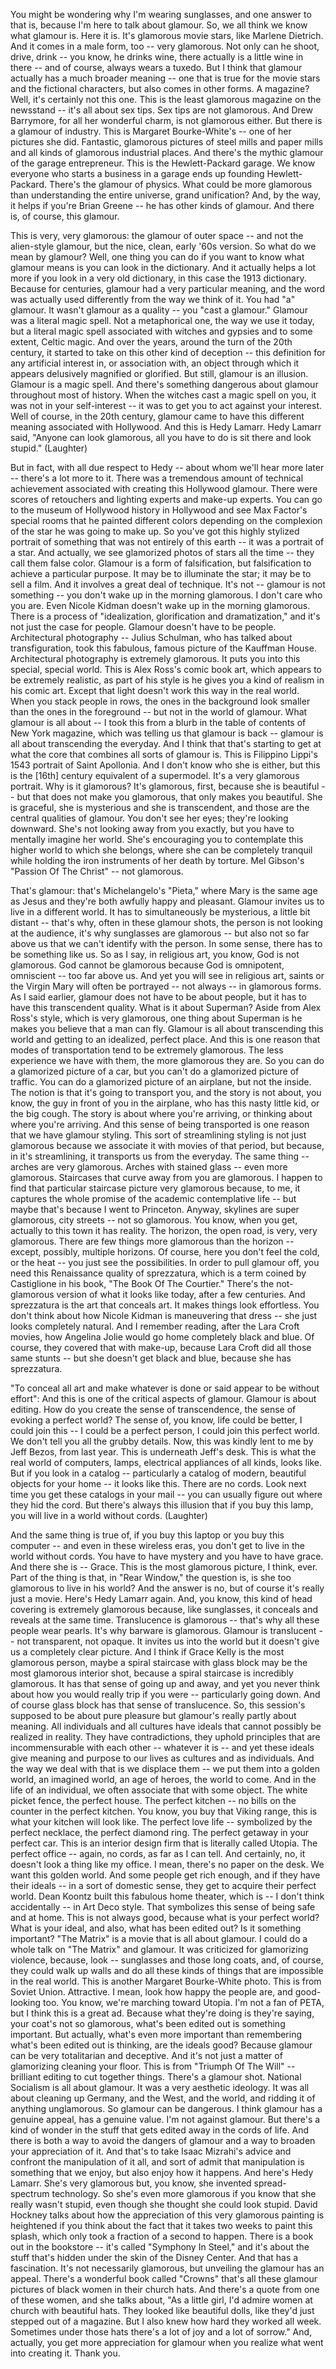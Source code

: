 
You might be wondering why I&#39;m wearing sunglasses,
and one answer to that is, because I&#39;m here to talk about glamour.
So, we all think we know what glamour is. Here it is.
It&#39;s glamorous movie stars, like Marlene Dietrich.
And it comes in a male form, too --
very glamorous.
Not only can he shoot, drive, drink -- you know, he drinks wine,
there actually is a little wine in there --
and of course, always wears a tuxedo.
But I think that glamour actually has a much broader meaning --
one that is true for the movie stars and the fictional characters,
but also comes in other forms.
A magazine?
Well, it&#39;s certainly not this one.
This is the least glamorous magazine on the newsstand -- it&#39;s all about sex tips.
Sex tips are not glamorous.
And Drew Barrymore, for all her wonderful charm,
is not glamorous either.
But there is a glamour of industry.
This is Margaret Bourke-White&#39;s --
one of her pictures she did.
Fantastic, glamorous pictures
of steel mills and paper mills and all kinds of glamorous industrial places.
And there&#39;s the mythic glamour
of the garage entrepreneur.
This is the Hewlett-Packard garage.
We know everyone who starts a business in a garage
ends up founding Hewlett-Packard.
There&#39;s the glamour of physics.
What could be more glamorous than understanding the entire universe,
grand unification? And, by the way, it helps if you&#39;re Brian Greene --
he has other kinds of glamour.
And there is, of course, this glamour.

This is very, very glamorous: the glamour of outer space --
and not the alien-style glamour,
but the nice, clean, early &#39;60s version.
So what do we mean by glamour?
Well, one thing you can do if you want to know what glamour means
is you can look in the dictionary.
And it actually helps a lot more if you look in a very old dictionary,
in this case the 1913 dictionary.
Because for centuries, glamour had a very particular meaning,
and the word was actually used differently from the way we think of it.
You had &quot;a&quot; glamour.
It wasn&#39;t glamour as a quality -- you &quot;cast a glamour.&quot;
Glamour was a literal magic spell.
Not a metaphorical one, the way we use it today,
but a literal magic spell associated with witches and gypsies
and to some extent, Celtic magic.
And over the years, around the turn of the 20th century,
it started to take on this other kind of deception --
this definition for any artificial interest in, or association with,
an object through which it appears delusively magnified or glorified.
But still, glamour is an illusion.
Glamour is a magic spell.
And there&#39;s something dangerous about glamour
throughout most of history. When the witches cast a magic spell
on you, it was not in your self-interest --
it was to get you to act against your interest.
Well of course, in the 20th century,
glamour came to have this different meaning associated with Hollywood.
And this is Hedy Lamarr.
Hedy Lamarr said, &quot;Anyone can look glamorous,
all you have to do is sit there and look stupid.&quot; 
(Laughter)

But in fact, with all due respect to Hedy --
about whom we&#39;ll hear more later -- there&#39;s a lot more to it.
There was a tremendous amount of technical achievement
associated with creating this Hollywood glamour.
There were scores of retouchers and lighting experts and make-up experts.
You can go to the museum of Hollywood history in Hollywood
and see Max Factor&#39;s special rooms that he painted different colors
depending on the complexion of the star he was going to make up.
So you&#39;ve got this highly stylized portrait of something
that was not entirely of this earth -- it was a portrait of a star.
And actually, we see glamorized photos of stars all the time --
they call them false color.
Glamour is a form of falsification,
but falsification to achieve a particular purpose.
It may be to illuminate the star; it may be to sell a film.
And it involves a great deal of technique.
It&#39;s not -- glamour is not something --
you don&#39;t wake up in the morning glamorous. I don&#39;t care who you are.
Even Nicole Kidman doesn&#39;t wake up in the morning glamorous.
There is a process of &quot;idealization, glorification and dramatization,&quot;
and it&#39;s not just the case for people.
Glamour doesn&#39;t have to be people.
Architectural photography --
Julius Schulman, who has talked about transfiguration,
took this fabulous, famous picture of the Kauffman House.
Architectural photography is extremely glamorous.
It puts you into this special, special world.
This is Alex Ross&#39;s comic book art,
which appears to be extremely realistic,
as part of his style is he gives you a kind of realism in his comic art.
Except that light doesn&#39;t work this way in the real world.
When you stack people in rows,
the ones in the background look smaller than the ones in the foreground --
but not in the world of glamour.
What glamour is all about -- I took this from a blurb
in the table of contents of New York magazine,
which was telling us that glamour is back --
glamour is all about transcending the everyday.
And I think that that&#39;s starting to get at what the core
that combines all sorts of glamour is.
This is Filippino Lippi&#39;s 1543 portrait of Saint Apollonia.
And I don&#39;t know who she is either,
but this is the [16th] century equivalent of a supermodel.
It&#39;s a very glamorous portrait.
Why is it glamorous?
It&#39;s glamorous, first, because she is beautiful --
but that does not make you glamorous,
that only makes you beautiful.
She is graceful, she is mysterious and she is transcendent,
and those are the central qualities of glamour.
You don&#39;t see her eyes; they&#39;re looking downward.
She&#39;s not looking away from you exactly,
but you have to mentally imagine her world.
She&#39;s encouraging you to contemplate this higher world
to which she belongs, where she can be completely tranquil
while holding the iron instruments of her death by torture.
Mel Gibson&#39;s &quot;Passion Of The Christ&quot; -- not glamorous.

That&#39;s glamour:
that&#39;s Michelangelo&#39;s &quot;Pieta,&quot; where Mary is the same age as Jesus
and they&#39;re both awfully happy and pleasant.
Glamour invites us to live in a different world.
It has to simultaneously be mysterious, a little bit distant --
that&#39;s why, often in these glamour shots,
the person is not looking at the audience,
it&#39;s why sunglasses are glamorous --
but also not so far above us that we can&#39;t identify with the person.
In some sense, there has to be something like us.
So as I say, in religious art, you know, God is not glamorous.
God cannot be glamorous because God is omnipotent,
omniscient -- too far above us.
And yet you will see in religious art, saints or the Virgin Mary
will often be portrayed -- not always -- in glamorous forms.
As I said earlier, glamour does not have to be about people,
but it has to have this transcendent quality.
What is it about Superman?
Aside from Alex Ross&#39;s style, which is very glamorous,
one thing about Superman is he makes you believe that a man can fly.
Glamour is all about transcending this world
and getting to an idealized, perfect place.
And this is one reason that modes of transportation
tend to be extremely glamorous.
The less experience we have with them,
the more glamorous they are.
So you can do a glamorized picture of a car,
but you can&#39;t do a glamorized picture of traffic.
You can do a glamorized picture of an airplane, but not the inside.
The notion is that it&#39;s going to transport you,
and the story is not about, you know, the guy in front of you in the airplane,
who has this nasty little kid, or the big cough.
The story is about where you&#39;re arriving,
or thinking about where you&#39;re arriving.
And this sense of being transported
is one reason that we have glamour styling.
This sort of streamlining styling is not just glamorous
because we associate it with movies of that period, but because,
in it&#39;s streamlining, it transports us from the everyday.
The same thing -- arches are very glamorous.
Arches with stained glass -- even more glamorous.
Staircases that curve away from you are glamorous.
I happen to find that particular staircase picture very glamorous
because, to me, it captures the whole promise
of the academic contemplative life --
but maybe that&#39;s because I went to Princeton.
Anyway, skylines are super glamorous,
city streets -- not so glamorous.
You know, when you get, actually to this town it has reality.
The horizon, the open road, is very, very glamorous.
There are few things more glamorous than the horizon --
except, possibly, multiple horizons.
Of course, here you don&#39;t feel the cold, or the heat --
you just see the possibilities.
In order to pull glamour off, you need this Renaissance quality
of sprezzatura, which is a term coined by Castiglione
in his book, &quot;The Book Of The Courtier.&quot;
There&#39;s the not-glamorous version of what it looks like today,
after a few centuries.
And sprezzatura is the art that conceals art.
It makes things look effortless.
You don&#39;t think about how Nicole Kidman is maneuvering that dress --
she just looks completely natural.
And I remember reading, after the Lara Croft movies,
how Angelina Jolie would go home completely black and blue.
Of course, they covered that with make-up,
because Lara Croft did all those same stunts --
but she doesn&#39;t get black and blue, because she has sprezzatura.

&quot;To conceal all art and make whatever is done or said appear to be without effort&quot;:
And this is one of the critical aspects of glamour.
Glamour is about editing.
How do you create the sense of transcendence,
the sense of evoking a perfect world?
The sense of, you know, life could be better, I could join this --
I could be a perfect person, I could join this perfect world.
We don&#39;t tell you all the grubby details.
Now, this was kindly lent to me by Jeff Bezos, from last year.
This is underneath Jeff&#39;s desk.
This is what the real world of computers,
lamps, electrical appliances of all kinds, looks like.
But if you look in a catalog --
particularly a catalog of modern, beautiful objects for your home --
it looks like this.
There are no cords.
Look next time you get these catalogs in your mail --
you can usually figure out where they hid the cord.
But there&#39;s always this illusion that if you buy this lamp,
you will live in a world without cords. 
(Laughter)

And the same thing is true of, if you buy this laptop
or you buy this computer -- and even in these wireless eras,
you don&#39;t get to live in the world without cords.
You have to have mystery and you have to have grace.
And there she is -- Grace.
This is the most glamorous picture, I think, ever.
Part of the thing is that, in &quot;Rear Window,&quot;
the question is, is she too glamorous to live in his world?
And the answer is no, but of course it&#39;s really just a movie.
Here&#39;s Hedy Lamarr again.
And, you know, this kind of head covering is extremely glamorous
because, like sunglasses, it conceals and reveals at the same time.
Translucence is glamorous --
that&#39;s why all these people wear pearls.
It&#39;s why barware is glamorous. Glamour is translucent --
not transparent, not opaque.
It invites us into the world
but it doesn&#39;t give us a completely clear picture.
And I think if Grace Kelly is the most glamorous person,
maybe a spiral staircase with glass block may be the most glamorous interior shot,
because a spiral staircase is incredibly glamorous.
It has that sense of going up and away,
and yet you never think about how you would really trip
if you were -- particularly going down.
And of course glass block has that sense of translucence.
So, this session&#39;s supposed to be about pure pleasure
but glamour&#39;s really partly about meaning.
All individuals and all cultures have ideals
that cannot possibly be realized in reality.
They have contradictions,
they uphold principles that are incommensurable with each other --
whatever it is -- and yet these ideals give meaning and purpose
to our lives as cultures and as individuals.
And the way we deal with that is we displace them --
we put them into a golden world, an imagined world,
an age of heroes, the world to come.
And in the life of an individual, we often associate that with some object.
The white picket fence, the perfect house.
The perfect kitchen -- no bills on the counter in the perfect kitchen.
You know, you buy that Viking range, this is what your kitchen will look like.
The perfect love life -- symbolized by the perfect necklace,
the perfect diamond ring.
The perfect getaway in your perfect car.
This is an interior design firm that is literally called Utopia.
The perfect office --
again, no cords, as far as I can tell.
And certainly, no, it doesn&#39;t look a thing like my office.
I mean, there&#39;s no paper on the desk.
We want this golden world.
And some people get rich enough,
and if they have their ideals -- in a sort of domestic sense,
they get to acquire their perfect world.
Dean Koontz built this fabulous home theater, which is --
I don&#39;t think accidentally -- in Art Deco style.
That symbolizes this sense of being safe and at home.
This is not always good, because what is your perfect world?
What is your ideal, and also, what has been edited out?
Is it something important?
&quot;The Matrix&quot; is a movie that is all about glamour.
I could do a whole talk on &quot;The Matrix&quot; and glamour.
It was criticized for glamorizing violence,
because, look -- sunglasses and those long coats, and, of course,
they could walk up walls and do all these kinds of things
that are impossible in the real world.
This is another Margaret Bourke-White photo.
This is from Soviet Union. Attractive.
I mean, look how happy the people are, and good-looking too.
You know, we&#39;re marching toward Utopia.
I&#39;m not a fan of PETA, but I think this is a great ad.
Because what they&#39;re doing is they&#39;re saying,
your coat&#39;s not so glamorous, what&#39;s been edited out is something important.
But actually, what&#39;s even more important
than remembering what&#39;s been edited out is thinking, are the ideals good?
Because glamour can be very totalitarian and deceptive.
And it&#39;s not just a matter of glamorizing cleaning your floor.
This is from &quot;Triumph Of The Will&quot; --
brilliant editing to cut together things.
There&#39;s a glamour shot.
National Socialism is all about glamour.
It was a very aesthetic ideology.
It was all about cleaning up Germany, and the West, and the world,
and ridding it of anything unglamorous.
So glamour can be dangerous.
I think glamour has a genuine appeal, has a genuine value.
I&#39;m not against glamour.
But there&#39;s a kind of wonder in the stuff that gets edited away in the cords of life.
And there is both a way to avoid the dangers of glamour
and a way to broaden your appreciation of it.
And that&#39;s to take Isaac Mizrahi&#39;s advice
and confront the manipulation of it all,
and sort of admit that manipulation is something that we enjoy,
but also enjoy how it happens.
And here&#39;s Hedy Lamarr.
She&#39;s very glamorous but, you know, she invented spread-spectrum technology.
So she&#39;s even more glamorous if you know that she really wasn&#39;t stupid,
even though she thought she could look stupid.
David Hockney talks about how the appreciation of this
very glamorous painting is heightened if you think about
the fact that it takes two weeks to paint this splash,
which only took a fraction of a second to happen.
There is a book out in the bookstore --
it&#39;s called &quot;Symphony In Steel,&quot;
and it&#39;s about the stuff that&#39;s hidden under the skin of the Disney Center.
And that has a fascination.
It&#39;s not necessarily glamorous, but unveiling the glamour has an appeal.
There&#39;s a wonderful book called &quot;Crowns&quot;
that&#39;s all these glamour pictures of black women in their church hats.
And there&#39;s a quote from one of these women, and she talks about,
&quot;As a little girl, I&#39;d admire women at church with beautiful hats.
They looked like beautiful dolls, like they&#39;d just stepped out of a magazine.
But I also knew how hard they worked all week.
Sometimes under those hats there&#39;s a lot of joy and a lot of sorrow.&quot;
And, actually, you get more appreciation for glamour
when you realize what went into creating it.
Thank you.

